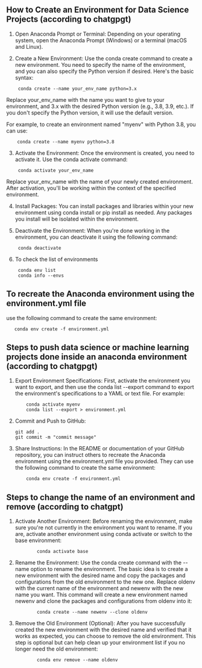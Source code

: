 ## How to Create an Environment for Data Science Projects (according to chatgpgt)

1. Open Anaconda Prompt or Terminal: Depending on your operating system, open the Anaconda Prompt (Windows) or a terminal (macOS and Linux).

2. Create a New Environment: Use the conda create command to create a new environment. You need to specify the name of the environment, and you can also specify the Python version if desired. Here's the basic syntax:

        conda create --name your_env_name python=3.x

Replace your_env_name with the name you want to give to your environment, and 3.x with the desired Python version (e.g., 3.8, 3.9, etc.). If you don't specify the Python version, it will use the default version.

For example, to create an environment named "myenv" with Python 3.8, you can use:

        conda create --name myenv python=3.8

3. Activate the Environment: Once the environment is created, you need to activate it. Use the conda activate command:

        conda activate your_env_name

Replace your_env_name with the name of your newly created environment. After activation, you'll be working within the context of the specified environment.

4. Install Packages: You can install packages and libraries within your new environment using conda install or pip install as needed. Any packages you install will be isolated within the environment.

5. Deactivate the Environment: When you're done working in the environment, you can deactivate it using the following command:

        conda deactivate
        
6. To check the list of environments

        conda env list
        conda info --envs


## To recreate the Anaconda environment using the environment.yml file

use the following command to create the same environment:

       conda env create -f environment.yml
       

## Steps to push data science or machine learning projects done inside an anaconda environment (according to chatgpgt)

1.  Export Environment Specifications:
    First, activate the environment you want to export, and then use the conda list --export command to export the environment's specifications to a YAML or text file. For example:

            conda activate myenv
            conda list --export > environment.yml

2.  Commit and Push to GitHub:

        git add .
        git commit -m "commit message"

3.  Share Instructions:
    In the README or documentation of your GitHub repository, you can instruct others to recreate the Anaconda environment using the environment.yml file you provided. They can use the following command to create the same environment:

            conda env create -f environment.yml
            

## Steps to change the name of an environment and remove (according to chatgpt)

1.  Activate Another Environment: Before renaming the environment, make sure you're not currently in the environment you want to rename. If you are, activate another environment using conda activate or switch to the base environment:

                conda activate base

2.  Rename the Environment: Use the conda create command with the --name option to rename the environment. The basic idea is to create a new environment with the desired name and copy the packages and configurations from the old environment to the new one. Replace oldenv with the current name of the environment and newenv with the new name you want. This command will create a new environment named newenv and clone the packages and configurations from oldenv into it:

                conda create --name newenv --clone oldenv

3.  Remove the Old Environment (Optional): After you have successfully created the new environment with the desired name and verified that it works as expected, you can choose to remove the old environment. This step is optional but can help clean up your environment list if you no longer need the old environment:

                conda env remove --name oldenv

